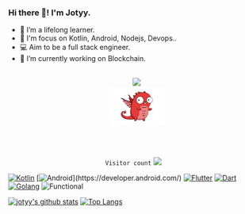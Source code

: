 ### Hi there 👋! I'm Jotyy.

- 🌱 I’m a lifelong learner.
- 🎯 I'm focus on Kotlin, Android, Nodejs, Devops..
- 💻 Aim to be a full stack engineer.
- 🔭 I’m currently working on Blockchain.


<!--
**jotyy/jotyy** is a ✨ _special_ ✨ repository because its `README.md` (this file) appears on your GitHub profile.

Here are some ideas to get you started:

- 🔭 I’m currently working on ...
- 🌱 I’m currently learning ...
- 👯 I’m looking to collaborate on ...
- 🤔 I’m looking for help with ...
- 💬 Ask me about ...
- 📫 How to reach me: ...
- 😄 Pronouns: ...
- ⚡ Fun fact: ...
-->

<p align="center">
  <code>
  <img src='https://www.kotlindevelopment.com/assets/img/kotlin-development-logo.svg?v=bcf07ce317' width='72"'>
  <img src='https://raw.githubusercontent.com/jotyy/jotyy/main/img/golang_fire.png' width='110"'>
  </p>
</code>

<p align="center">
   <code>Visitor count</code>
   <img src="https://profile-counter.glitch.me/jotyy/count.svg" />
</p>

[![Kotlin](https://img.shields.io/badge/kotlin-%23FF5722.svg?&style=for-the-badge&logo=kotlin&logoColor=white)](https://kotlinlang.org/)
[![Android](https://img.shields.io/badge/android-teal.svg?&style=for-the-badge&logo=android&logoColor=white")](https://developer.android.com/)
[![Flutter](https://img.shields.io/badge/flutter-%233498DB.svg?&style=for-the-badge&logo=flutter&logoColor=white)](https://github.com/jotyy)
[![Dart](https://img.shields.io/badge/dart-%231DA1F2.svg?&style=for-the-badge&logo=dart&logoColor=white)](https://pub.dev/packages)
[![Golang](https://img.shields.io/badge/golang-29BEB0?&style=for-the-badge&logo=go&logoColor=white)](https://golang.org/)
![Functional](https://img.shields.io/badge/functional-%237433FF.svg?&style=for-the-badge&logoColor=white)

[![jotyy's github stats](https://github-readme-stats.vercel.app/api?username=jotyy&show_icons=true&line_height=21&show_icons=true&theme=shades-of-purple&count_private=true&hide=issues,contribs&cache_seconds=1800)](https://github.com/jotyy)
[![Top Langs](https://github-readme-stats.vercel.app/api/top-langs/?username=jotyy&hide=html,css&show_icons=true&theme=shades-of-purple&layout=compact&cache_seconds=1800)](https://github.com/jotyy)
